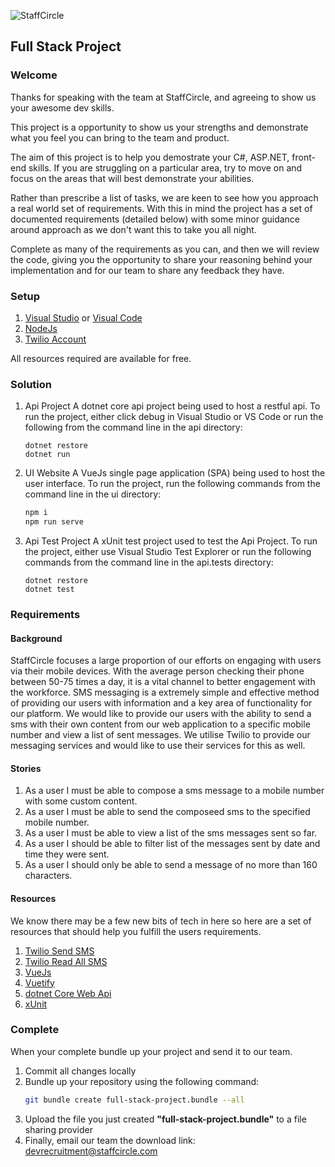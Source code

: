 ![StaffCircle](https://staffcircle.com/wp-content/uploads/2018/10/header-logo-1.png "StaffCircle")

## Full Stack Project

### Welcome
Thanks for speaking with the team at StaffCircle, and agreeing to show us your awesome dev skills.

This project is a opportunity to show us your strengths and demonstrate what you feel you can bring to the team and product. 

The aim of this project is to help you demostrate your C\#, ASP.NET, front-end skills. If you are struggling on a particular area, try to move on and focus on the areas that will best demonstrate your abilities.

Rather than prescribe a list of tasks, we are keen to see how you approach a real world set of requirements. With this in mind the project has a set of documented requirements (detailed below) with some minor guidance around approach as we don't want this to take you all night.

Complete as many of the requirements as you can, and then we will review the code, giving you the opportunity to share your reasoning behind your implementation and for our team to share any feedback they have.

### Setup
1. [Visual Studio](https://visualstudio.microsoft.com/thank-you-downloading-visual-studio/?sku=Community&rel=15) or [Visual Code](https://code.visualstudio.com/docs?dv=win&wt.mc_id=DX_841432&sku=codewin)
2. [NodeJs](https://nodejs.org/en/)
3. [Twilio Account](https://www.twilio.com/try-twilio)

All resources required are available for free.

### Solution
1. Api Project
A dotnet core api project being used to host a restful api. To run the project, either click debug in Visual Studio or VS Code or run the following from the command line in the api directory: 
    ```
	dotnet restore
	dotnet run
	```
2. UI Website
A VueJs single page application (SPA) being used to host the user interface. To run the project, run the following commands from the command line in the ui directory:
    ```bash
	npm i
	npm run serve
	```
3. Api Test Project
A xUnit test project used to test the Api Project. To run the project, either use Visual Studio Test Explorer or run the following commands from the command line in the api.tests directory:
    ```
	dotnet restore
	dotnet test
	```
### Requirements
#### Background
StaffCircle focuses a large proportion of our efforts on engaging with users via their mobile devices. 
With the average person checking their phone between 50-75 times a day, it is a vital channel to better engagement with the workforce. 
SMS messaging is a extremely simple and effective method of providing our users with information and a key area of functionality for our platform.
We would like to provide our users with the ability to send a sms with their own content from our web application to a specific mobile number and view a list of sent messages.
We utilise Twilio to provide our messaging services and would like to use their services for this as well.

#### Stories
1. As a user I must be able to compose a sms message to a mobile number with some custom content.
2. As a user I must be able to send the composeed sms to the specified mobile number.
3. As a user I must be able to view a list of the sms messages sent so far.
4. As a user I should be able to filter list of the messages sent by date and time they were sent.
5. As a user I should only be able to send a message of no more than 160 characters.

#### Resources
We know there may be a few new bits of tech in here so here are a set of resources that should help you fulfill the users requirements.
1. [Twilio Send SMS](https://www.twilio.com/docs/sms/send-messages)
2. [Twilio Read All SMS](https://www.twilio.com/docs/sms/api/message#read-multiple-message-resources)
3. [VueJs](https://vuejs.org/)
4. [Vuetify](https://vuetifyjs.com/)
5. [dotnet Core Web Api](https://docs.microsoft.com/en-us/aspnet/core/tutorials/first-web-api?view=aspnetcore-2.1)
6. [xUnit](https://docs.microsoft.com/en-us/aspnet/core/mvc/controllers/testing?view=aspnetcore-2.1)
        
### Complete
When your complete bundle up your project and send it to our team.
1. Commit all changes locally
2. Bundle up your repository using the following command:
    ```bash
    git bundle create full-stack-project.bundle --all
    ```
3. Upload the file you just created **"full-stack-project.bundle"** to a file sharing provider
4. Finally, email our team the download link: devrecruitment@staffcircle.com
 
